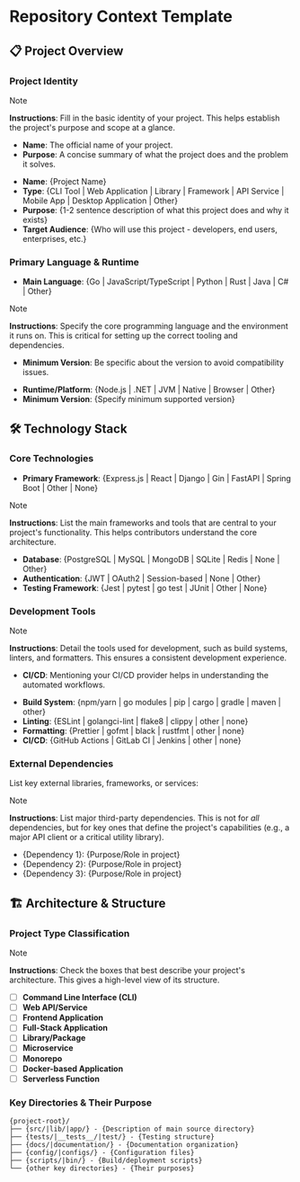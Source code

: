 # Repository Context Template

<!-- Template for AI agents to understand repository structure and make appropriate modifications -->
<!-- This provides comprehensive context for automated repository customization -->

## 📋 Project Overview

### Project Identity
> [!NOTE]
> **Instructions**: Fill in the basic identity of your project. This helps establish the project's purpose and scope at a glance.
> - **Name**: The official name of your project.
> - **Purpose**: A concise summary of what the project does and the problem it solves.
- **Name**: {Project Name}
- **Type**: {CLI Tool | Web Application | Library | Framework | API Service | Mobile App | Desktop Application | Other}
- **Purpose**: {1-2 sentence description of what this project does and why it exists}
- **Target Audience**: {Who will use this project - developers, end users, enterprises, etc.}

### Primary Language & Runtime
- **Main Language**: {Go | JavaScript/TypeScript | Python | Rust | Java | C# | Other}
> [!NOTE]
> **Instructions**: Specify the core programming language and the environment it runs on. This is critical for setting up the correct tooling and dependencies.
> - **Minimum Version**: Be specific about the version to avoid compatibility issues.
- **Runtime/Platform**: {Node.js | .NET | JVM | Native | Browser | Other}
- **Minimum Version**: {Specify minimum supported version}

## 🛠️ Technology Stack

### Core Technologies
- **Primary Framework**: {Express.js | React | Django | Gin | FastAPI | Spring Boot | Other | None}
> [!NOTE]
> **Instructions**: List the main frameworks and tools that are central to your project's functionality. This helps contributors understand the core architecture.
- **Database**: {PostgreSQL | MySQL | MongoDB | SQLite | Redis | None | Other}
- **Authentication**: {JWT | OAuth2 | Session-based | None | Other}
- **Testing Framework**: {Jest | pytest | go test | JUnit | Other | None}

### Development Tools
> [!NOTE]
> **Instructions**: Detail the tools used for development, such as build systems, linters, and formatters. This ensures a consistent development experience.
> - **CI/CD**: Mentioning your CI/CD provider helps in understanding the automated workflows.
- **Build System**: {npm/yarn | go modules | pip | cargo | gradle | maven | other}
- **Linting**: {ESLint | golangci-lint | flake8 | clippy | other | none}
- **Formatting**: {Prettier | gofmt | black | rustfmt | other | none}
- **CI/CD**: {GitHub Actions | GitLab CI | Jenkins | other | none}

### External Dependencies
List key external libraries, frameworks, or services:
> [!NOTE]
> **Instructions**: List major third-party dependencies. This is not for *all* dependencies, but for key ones that define the project's capabilities (e.g., a major API client or a critical utility library).
- {Dependency 1}: {Purpose/Role in project}
- {Dependency 2}: {Purpose/Role in project}
- {Dependency 3}: {Purpose/Role in project}

## 🏗️ Architecture & Structure

### Project Type Classification
> [!NOTE]
> **Instructions**: Check the boxes that best describe your project's architecture. This gives a high-level view of its structure.
- [ ] **Command Line Interface (CLI)**
- [ ] **Web API/Service**
- [ ] **Frontend Application**
- [ ] **Full-Stack Application**
- [ ] **Library/Package**
- [ ] **Microservice**
- [ ] **Monorepo**
- [ ] **Docker-based Application**
- [ ] **Serverless Function**

### Key Directories & Their Purpose
```
{project-root}/
├── {src/|lib/|app/} - {Description of main source directory}
├── {tests/|__tests__/|test/} - {Testing structure}
├── {docs/|documentation/} - {Documentation organization}
├── {config/|configs/} - {Configuration files}
├── {scripts/|bin/} - {Build/deployment scripts}
└── {other key directories} - {Their purposes}
```
